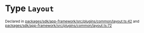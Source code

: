 # Type `Layout`
<sub>Declared in [packages/sdk/app-framework/src/plugins/common/layout.ts:42](https://github.com/dxos/dxos/blob/5edae0c63/packages/sdk/app-framework/src/plugins/common/layout.ts#L42) and [packages/sdk/app-framework/src/plugins/common/layout.ts:72](https://github.com/dxos/dxos/blob/5edae0c63/packages/sdk/app-framework/src/plugins/common/layout.ts#L72)</sub>






